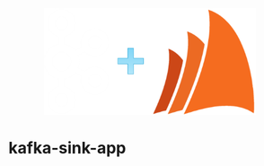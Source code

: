 <div align="center">
  <picture>
    <source srcset="kafka+regatta-dark.png" media="(prefers-color-scheme: dark)">
    <source srcset="kafka+regatta-light.png" media="(prefers-color-scheme: light)">
    <img src="kafka+regatta-dark.png" alt="Banner" title="Banner" style="width:75%;">
  </picture>
</div>

# kafka-sink-app
